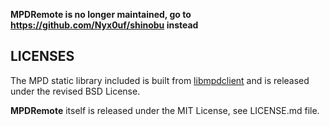 **MPDRemote is no longer maintained, go to https://github.com/Nyx0uf/shinobu instead**

LICENSES
-----------------

The MPD static library included is built from [libmpdclient](https://github.com/cmende/libmpdclient) and is released under the revised BSD License.

**MPDRemote** itself is released under the MIT License, see LICENSE.md file.
